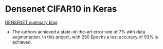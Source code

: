 # Densenet CIFAR10 in Keras

[DENSENET summary blog](https://karthikziffer.github.io/journal/summary-densenet.html)

- The authors achieved a state-of-the-art error rate of 7% with data augmentation. In this project, with 250 Epochs a test accuracy of 93% is achieved.
